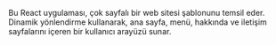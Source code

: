 Bu React uygulaması, çok sayfalı bir web sitesi şablonunu temsil eder. Dinamik yönlendirme kullanarak, ana sayfa, menü, hakkında ve iletişim sayfalarını içeren bir kullanıcı arayüzü sunar.
